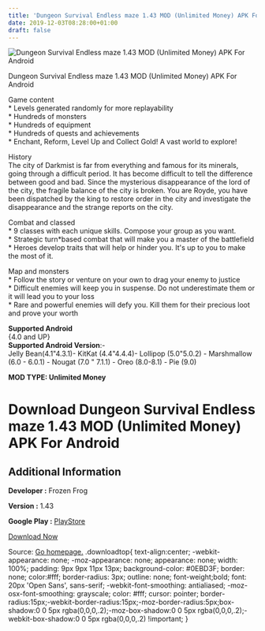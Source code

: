 ```yaml
---
title: 'Dungeon Survival Endless maze 1.43 MOD (Unlimited Money) APK For Android'
date: 2019-12-03T08:28:00+01:00
draft: false
---
```


![Dungeon Survival Endless maze 1.43 MOD (Unlimited Money) APK For Android](https://i0.wp.com/apkhome.net/wp-content/uploads/2019/12/Dungeon-Survival-Endless-maze.png "Dungeon Survival Endless maze 1.43 MOD (Unlimited Money) APK For Android")

  

Dungeon Survival Endless maze 1.43 MOD (Unlimited Money) APK For Android

Game content  
\* Levels generated randomly for more replayability  
\* Hundreds of monsters  
\* Hundreds of equipment  
\* Hundreds of quests and achievements  
\* Enchant, Reform, Level Up and Collect Gold! A vast world to explore!

History  
The city of Darkmist is far from everything and famous for its minerals, going through a difficult period. It has become difficult to tell the difference between good and bad. Since the mysterious disappearance of the lord of the city, the fragile balance of the city is broken. You are Royde, you have been dispatched by the king to restore order in the city and investigate the disappearance and the strange reports on the city.

Combat and classed  
\* 9 classes with each unique skills. Compose your group as you want.  
\* Strategic turn\*based combat that will make you a master of the battlefield  
\* Heroes develop traits that will help or hinder you. It's up to you to make the most of it.

Map and monsters  
\* Follow the story or venture on your own to drag your enemy to justice  
\* Difficult enemies will keep you in suspense. Do not underestimate them or it will lead you to your loss  
\* Rare and powerful enemies will defy you. Kill them for their precious loot and prove your worth

**Supported Android**  
{4.0 and UP}  
**Supported Android Version**:-  
Jelly Bean(4.1"4.3.1)- KitKat (4.4"4.4.4)- Lollipop (5.0"5.0.2) - Marshmallow (6.0 - 6.0.1) - Nougat (7.0 " 7.1.1) - Oreo (8.0-8.1) - Pie (9.0)

**MOD TYPE: Unlimited Money**

Download Dungeon Survival Endless maze 1.43 MOD (Unlimited Money) APK For Android
=================================================================================

Additional Information
----------------------

**Developer :** Frozen Frog

**Version :** 1.43

**Google Play :** [PlayStore](https://play.google.com/store/apps/details?id=com.frozenfrog.DungeonSurvival.gp)

  

[Download Now](https://store4app.co/post/dungeon-survival-endless-maze-1-43-mod-unlimited-money-apk-for-android_1575305367)

  
Source: [Go homepage.](https://store4app.co/post/dungeon-survival-endless-maze-1-43-mod-unlimited-money-apk-for-android_1575305367) .downloadtop{ text-align:center; -webkit-appearance: none; -moz-appearance: none; appearance: none; width: 100%; padding: 9px 9px 11px 13px; background-color: #0EBD3F; border: none; color:#fff; border-radius: 3px; outline: none; font-weight;bold; font: 20px 'Open Sans', sans-serif; -webkit-font-smoothing: antialiased; -moz-osx-font-smoothing: grayscale; color: #fff; cursor: pointer; border-radius:15px;-webkit-border-radius:15px;-moz-border-radius:5px;box-shadow:0 0 5px rgba(0,0,0,.2);-moz-box-shadow:0 0 5px rgba(0,0,0,.2);-webkit-box-shadow:0 0 5px rgba(0,0,0,.2) !important; }